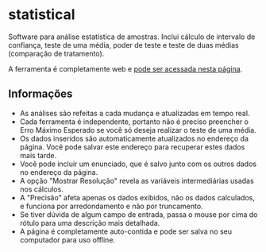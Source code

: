 statistical
===========

Software para análise estatística de amostras. Inclui cálculo de
intervalo de confiança, teste de uma média, poder de teste e teste
de duas médias (comparação de tratamento).

A ferramenta é completamente web e [pode ser acessada nesta página](http://boppreh.com/statistical/).


Informações
-----------

- As análises são refeitas a cada mudança e atualizadas em tempo real.
- Cada ferramenta é independente, portanto não é preciso preencher o Erro Máximo Esperado se você só deseja realizar o teste de uma média.
- Os dados inseridos são automaticamente atualizados no endereço da página. Você pode salvar este endereço para recuperar estes dados mais tarde.
- Você pode incluir um enunciado, que é salvo junto com os outros dados no endereço da página.
- A opção "Mostrar Resolução" revela as variáveis intermediárias usadas nos cálculos.
- A "Precisão" afeta apenas os dados exibidos, não os dados calculados, e funciona por arredondamento e não por truncamento.
- Se tiver dúvida de algum campo de entrada, passa o mouse por cima do rótulo para uma descrição mais detalhada.
- A página é completamente auto-contida e pode ser salva no seu computador para uso offline.
